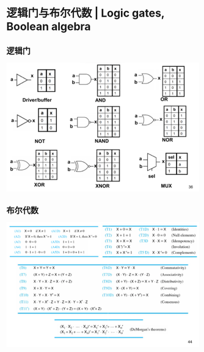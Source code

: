 # 逻辑门与布尔代数 | Logic gates, Boolean algebra

## 逻辑门

![逻辑门概览](.逻辑门与布尔代数/逻辑门.png)

## 布尔代数

![布尔代数概览](.逻辑门与布尔代数/布尔代数.png)
